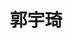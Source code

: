 ---
# Display name
title: 郭宇琦

# Full name (for SEO)
first_name: 宇琦
last_name: 郭

# Username (this should match the folder name)
authors:
  - Yuqi Guo

# Is this the primary user of the site?
superuser: false

# Role/position
role: <b></b>
num: 2

# Organizations/Affiliations
organizations:
  - name: 化工与材料工程系
  - name: 吕梁学院

# Short bio (displayed in user profile at end of posts)
# bio: This is a brief introduction.

interests:

# Social/Academic Networking
# For available icons, see: https://docs.hugoblox.com/getting-started/page-builder/#icons
#   For an email link, use "fas" icon pack, "envelope" icon, and a link in the
#   form "mailto:your-email@example.com" or "#contact" for contact widget.

# Link to a PDF of your resume/CV from the About widget.
# To enable, copy your resume/CV to `static/files/cv.pdf` and uncomment the lines below.
# - icon: cv
#   icon_pack: ai
#   link: files/cv.pdf

# Enter email to display Gravatar (if Gravatar enabled in Config)
email: ''

highlight_name: true

# Organizational groups that you belong to (for People widget)
#   Set this to `[]` or comment out if you are not using People widget.
user_groups:
  - 合作教授
---